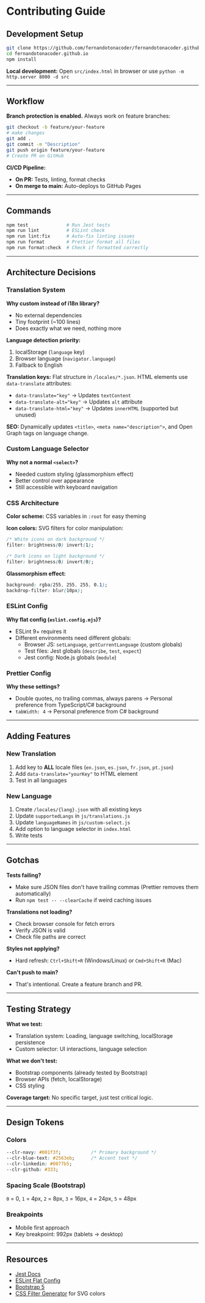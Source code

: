 # Contributing Guide

## Development Setup

```bash
git clone https://github.com/fernandotonacoder/fernandotonacoder.github.io.git
cd fernandotonacoder.github.io
npm install
```

**Local development:** Open `src/index.html` in browser or use `python -m http.server 8000 -d src`

---

## Workflow

**Branch protection is enabled.** Always work on feature branches:

```bash
git checkout -b feature/your-feature
# make changes
git add .
git commit -m "Description"
git push origin feature/your-feature
# Create PR on GitHub
```

**CI/CD Pipeline:**
- **On PR:** Tests, linting, format checks
- **On merge to main:** Auto-deploys to GitHub Pages

---

## Commands

```bash
npm test              # Run Jest tests
npm run lint          # ESLint check
npm run lint:fix      # Auto-fix linting issues
npm run format        # Prettier format all files
npm run format:check  # Check if formatted correctly
```

---

## Architecture Decisions

### Translation System

**Why custom instead of i18n library?**
- No external dependencies
- Tiny footprint (~100 lines)
- Does exactly what we need, nothing more

**Language detection priority:**
1. localStorage (`language` key)
2. Browser language (`navigator.language`)
3. Fallback to English

**Translation keys:** Flat structure in `/locales/*.json`. HTML elements use `data-translate` attributes:
- `data-translate="key"` → Updates `textContent`
- `data-translate-alt="key"` → Updates `alt` attribute
- `data-translate-html="key"` → Updates `innerHTML` (supported but unused)

**SEO:** Dynamically updates `<title>`, `<meta name="description">`, and Open Graph tags on language change.

### Custom Language Selector

**Why not a normal `<select>`?**
- Needed custom styling (glassmorphism effect)
- Better control over appearance
- Still accessible with keyboard navigation

### CSS Architecture

**Color scheme:** CSS variables in `:root` for easy theming

**Icon colors:** SVG filters for color manipulation:
```css
/* White icons on dark background */
filter: brightness(0) invert(1);

/* Dark icons on light background */
filter: brightness(0) invert(0);
```

**Glassmorphism effect:**
```css
background: rgba(255, 255, 255, 0.1);
backdrop-filter: blur(10px);
```

### ESLint Config

**Why flat config (`eslint.config.mjs`)?**
- ESLint 9+ requires it
- Different environments need different globals:
  - Browser JS: `setLanguage`, `getCurrentLanguage` (custom globals)
  - Test files: Jest globals (`describe`, `test`, `expect`)
  - Jest config: Node.js globals (`module`)

### Prettier Config

**Why these settings?**
- Double quotes, no trailing commas, always parens → Personal preference from TypeScript/C# background
- `tabWidth: 4` → Personal preference from C# background

---

## Adding Features

### New Translation

1. Add key to **ALL** locale files (`en.json`, `es.json`, `fr.json`, `pt.json`)
2. Add `data-translate="yourKey"` to HTML element
3. Test in all languages

### New Language

1. Create `/locales/{lang}.json` with all existing keys
2. Update `supportedLangs` in `js/translations.js`
3. Update `languageNames` in `js/custom-select.js`
4. Add option to language selector in `index.html`
5. Write tests

---

## Gotchas

**Tests failing?**
- Make sure JSON files don't have trailing commas (Prettier removes them automatically)
- Run `npm test -- --clearCache` if weird caching issues

**Translations not loading?**
- Check browser console for fetch errors
- Verify JSON is valid
- Check file paths are correct

**Styles not applying?**
- Hard refresh: `Ctrl+Shift+R` (Windows/Linux) or `Cmd+Shift+R` (Mac)

**Can't push to main?**
- That's intentional. Create a feature branch and PR.

---

## Testing Strategy

**What we test:**
- Translation system: Loading, language switching, localStorage persistence
- Custom selector: UI interactions, language selection

**What we don't test:**
- Bootstrap components (already tested by Bootstrap)
- Browser APIs (fetch, localStorage)
- CSS styling

**Coverage target:** No specific target, just test critical logic.

---

## Design Tokens

### Colors
```css
--clr-navy: #001f3f;           /* Primary background */
--clr-blue-text: #2563eb;      /* Accent text */
--clr-linkedin: #0077b5;
--clr-github: #333;
```

### Spacing Scale (Bootstrap)
`0` = 0, `1` = 4px, `2` = 8px, `3` = 16px, `4` = 24px, `5` = 48px

### Breakpoints
- Mobile first approach
- Key breakpoint: 992px (tablets → desktop)

---

## Resources

- [Jest Docs](https://jestjs.io/docs/getting-started)
- [ESLint Flat Config](https://eslint.org/docs/latest/use/configure/configuration-files)
- [Bootstrap 5](https://getbootstrap.com/docs/5.3/)
- [CSS Filter Generator](https://codepen.io/sosuke/pen/Pjoqqp) for SVG colors
